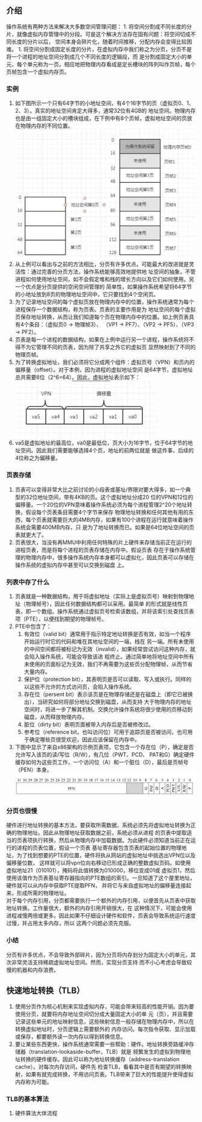 ## 介绍
操作系统有两种方法来解决大多数空间管理问题：
    1. 将空间分割成不同长度的分片，就像虚拟内存管理中的分段。可是这个解决方法存在固有问题：将空间切成不同长度的分片以后，
    空间本身会碎片化，随着时间推移，分配内存会变得比较困难。
    1. 将空间分割成固定长度的分片，在虚拟内存中我们称之为分页，分页不是将一个进程的地址空间分割成几个不同长度的逻辑段，而
    是分割成固定大小的单元，每个单元称为一页。相应地把物理内存看成是定长槽块的阵列叫作页帧，每个页帧包含一个虚拟内存页。
### 实例
1. 如下图所示一个只有64字节的小地址空间，有4个16字节的页（虚拟页0、1、2、3）。真实的地址空间肯定大得多，通常32位有4GB的
地址空间。物理内存也是由一组固定大小的槽块组成，在下例中有8个页帧，虚拟地址空间的页放在物理内存的不同位置。          
![img](./img/img17.jpg)     
1. 从上例可以看出与之前的方法相比，分页有许多优点。可能最大的改进就是灵活性：通过完善的分页方法，操作系统能够高效地提供地
址空间的抽象，不管进程如何使用地址空间，如不会假定堆和栈的增长方向以及它们如何使用。另一个优点是分页提供的空闲空间管理的
简单性，如果操作系统希望将64字节的小地址放到8页的物理地址空间中，它只要找到4个空闲页。
1. 为了记录地址空间的每个虚拟页放在物理内存中的位置，操作系统通常为每个进程保存一个数据结构，称为页表。页表的主要作用是为
地址空间的每个虚拟页保存地址转换，从而让我们知道每个页在物理内存中的位置。如上例页表具有4个条目：（虚拟页0 -> 物理帧3）、
（VP1 -> PF7）、（VP2 -> PF5）、（VP3 -> PF2）。
1. 页表是每一个进程的数据结构，如果在上例中运行另一个进程，操作系统将不得不为它管理不同的页表，因为除了共享之外它的虚拟页
显然映射到了不同的物理页帧。
1. 为了转换虚拟地址，我们必须将它分成两个组件：虚拟页号（VPN）和页内的偏移量（offset）。对于本例，因为进程的虚拟地址空间
是64字节，虚拟地址总共需要6位（2^6=64）。因此，虚拟地址表示如下：       
![img](./img/img18.jpg)         
1. va5是虚拟地址的最高位，va0是最低位，页大小为16字节，位于64字节的地址空间。因此我们需要能够选择4个页，地址的前两位就是
做这件事，后续的4位称之为偏移量。
### 页表存储
1. 页表可以变得非常大比之前讨论的小段表或基址/界限对要大得多，如一个典型的32位地址空间，带有4KB的页。这个虚拟地址分成20
位的VPN和12位的偏移量。一个20位的VPN意味着操作系统必须为每个进程管理2^20个地址转换，假设每个页表条目需要4个字节来保存
物理地址转换和任何其他有用的东西，每个页表就需要巨大的4MB内存，如果有100个进程在运行就意味着操作系统会需要400MB内存，只
是为了地址转换而已。如果是64位地址空间的页表就更大了。
1. 页表很大，当没有再MMU中利用任何特殊的片上硬件来存储当前正在运行的进程页表，而是将每个进程的页表存储在内存中。假设页表
存在于操作系统管理的物理内存中，很多操作系统内存本身都可以虚拟化，因此页表可以存储在操作系统的虚拟内存中甚至可以交换到磁盘
上。
### 列表中存了什么
1. 页表就是一种数据结构，用于将虚拟地址（实际上是虚拟页号）映射到物理地址（物理帧号），因此任何数据结构都可以采用。最简单
的形式就是线性页表，即一个数组。操作系统通过虚拟页号检索该数组，并将该索引处查找页表项（PTE），以便找到期望的物理帧号。
1. PTE中包含了：
    1. 有效位（valid bit）通常用于指示特定地址转换是否有效，如当一个程序开始运行时它的代码和堆在其地址空间的一端，栈在
    另一端。所有未使用的中间空间都将被标记为无效（invalid），如果经常尝试访问这种内存，就会陷入操作系统，可能会导致该进
    程终止。通过简单地将地址空间中所有未使用的页面标记为无效，我们不再需要为这些页分配物理帧，从而节省大量内存。
    1. 保护位（protection bit），其表明页是否可以读取、写入或执行。同样的以这些不允许的方式访问页，会陷入操作系统。
    1. 存在位（persent bit）表示该页是在物理存储还是在磁盘上（即它已被换出），当研究如何将部分地址交换到磁盘，从而支持
    大于物理内存的地址空间时，将进一步了解其机制。交换允许操作系统将很少使用的页移动到磁盘，从而释放物理内存。
    1. 脏位（dirty bit）表明页面被带入内存后是否被修改过。
    1. 参考位（reference bit，也叫访问位）可用于追踪页是否被访问，也可用于确定哪些页很受欢迎，因此应该保留在内存中。
1. 下图中显示了来自x86架构的示例页表项，它包含一个存在位（P），确定是否允许写入该页的读/写位（R/W），有几位（PWT、PCD、
PAT和G）确定硬件缓存如何为这些页工作，一个访问位（A）和一个脏位（D），最后是页帧号（PEN）本身。        
![img](./img/img19.jpg)         
### 分页也很慢
硬件进行地址转换的基本方法，要获取所需数据，系统必须先将虚拟地址转换为正确的物理地址。因此从物理地址获取数据之前，系统必须从进程
的页表中提取适当的页表项执行转换，然后从物理内存中加载数据。为此硬件必须知道当前正在运行的进程的页表位置，假设一个页表
基址寄存器包含页表的起始位置的物理地址，为了找到想要的PTE的位置，硬件将执从网站的虚拟地址中挑选出VPN位以及偏移量位数，
这样就可以将vpn位向右移动已形成正确的整数虚拟页码。如使用虚拟地址21（010101），掩码将此值转换为010000，移位变成01或
虚拟页1，然后使用该值作为页表基址寄存器指向的PTE数组的索引。一旦知道了这个屋里地址，硬件就可以从内存中获取PTE提取PFN，
并将它与来自虚拟地址的偏移量连接起来，形成所需的物理地址。           
对于每个内存引用，分页都需要执行一个额外的内存引用，以便首先从页表中获取地址转换。工作量很大，额外的内存引用开销很大，在
这种情况下，可能会使用进程减慢两倍或更多。因此如果不仔细设计硬件和软件，页表会导致系统运行速度过慢，并占用太多内存，所以
这两个问题必须先克服。
### 小结
分页有许多优点，不会导致外部碎片，因为分页将内存划分为固定大小的单元，其次非常灵活支持稀疏虚拟地址空间。然而，实现分页支持
而不小心考虑会导致较慢的机器和内存浪费。
## 快速地址转换（TLB）
1. 使用分页作为核心机制来实现虚拟内存，可能会带来较高的性能开销。因为要使用分页，就要将内存地址空间切分成大量固定大小的单
元（页），并且需要记录这些单元的地址映射信息，这些映射信息一般存储在物理内存中，所以在转换虚拟地址时，分页逻辑上需要额外的
内存访问。每次指令获取、显示加载或保存，都要额外读一次内存以得到转换信息。
1. 要让某些东西更快，操作系统通常需要一些帮助：硬件。地址转换旁路缓冲存储器（translation-lookaside-buffer，TLB）就是
频繁发生的虚拟到物理地址转换的硬件缓存。因此可以称为地址转换缓存（address-translation cache）。对每次内存访问，硬件先
检查TLB，看看其中是否有期望的转换映射，如果有就完成转换，不用访问页表。TLB带来了巨大的性能提升使得虚拟内存称为可能。
### TLB的基本算法
1. 硬件算法大体流程